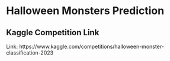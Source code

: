 <h1>Halloween Monsters Prediction</h1>
<h2>Kaggle Competition Link</h2>
Link: https://www.kaggle.com/competitions/halloween-monster-classification-2023
